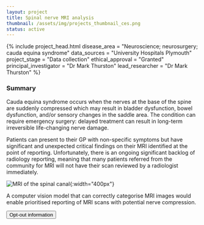 ```yaml
---
layout: project
title: Spinal nerve MRI analysis
thumbnail: /assets/img/projects_thumbnail_ces.png
status: active
---
```


{% include project_head.html 
disease_area = "Neuroscience; neurosurgery; cauda equina syndrome"
data_sources = "University Hospitals Plymouth"
project_stage = "Data collection"
ethical_approval = "Granted"
principal_investigator = "Dr Mark Thurston"
lead_researcher = "Dr Mark Thurston"
%}

### Summary

Cauda equina syndrome occurs when the nerves at the base of the spine are
suddenly compressed which may result in bladder dysfunction, bowel
dysfunction, and/or sensory changes in the saddle area. The condition can
require emergency surgery: delayed treatment can result in long-term
irreversible life-changing nerve damage.

Patients can present to their GP with non-specific symptoms but have
significant and unexpected critical findings on their MRI identified at the
point of reporting. Unfortunately, there is an ongoing significant backlog of
radiology reporting, meaning that many patients referred from the community for
MRI will not have their scan reviewed by a radiologist immediately.

![MRI of the spinal
canal](/assets/img/projects_thumbnail_ces.png){:width="400px"}

A computer vision model that can correctly categorise MRI images would enable
prioritised reporting of MRI scans with potential nerve compression.


<a href="{% link pages/optout.md%}">
 <button type="button" class="btn btn-primary btn-lg btn-block">Opt-out information</button>
</a>
